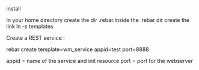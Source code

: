 install

In your home directory create the dir .rebar.Inside the .rebar dir create the link
ln -s <path to the template> templates

Create a REST service :

rebar create template=wm_service appid=test port=8888

appid = name of the service and init resource
port = port for the webserver